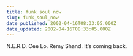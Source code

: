 ```yaml
---
title: funk soul now
slug: funk_soul_now
date_published: 2002-04-16T08:33:05.000Z
date_updated: 2002-04-16T08:33:05.000Z
---
```


N.E.R.D. Cee Lo. Remy Shand. It’s coming back.
